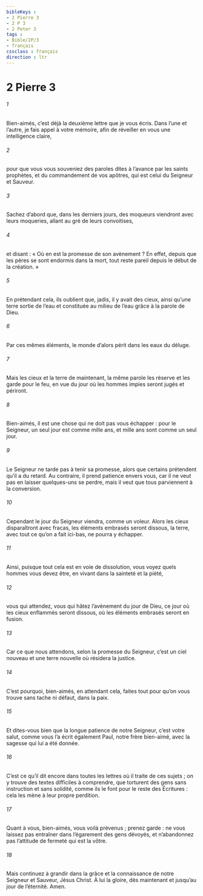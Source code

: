 ```yaml
---
bibleKeys : 
- 2 Pierre 3
- 2 P 3
- 2 Peter 3
tags : 
- Bible/2P/3
- français
cssclass : français
direction : ltr
---
```


# 2 Pierre 3

###### 1
Bien-aimés, c’est déjà la deuxième lettre que je vous écris. Dans l’une et l’autre, je fais appel à votre mémoire, afin de réveiller en vous une intelligence claire,
###### 2
pour que vous vous souveniez des paroles dites à l’avance par les saints prophètes, et du commandement de vos apôtres, qui est celui du Seigneur et Sauveur.
###### 3
Sachez d’abord que, dans les derniers jours, des moqueurs viendront avec leurs moqueries, allant au gré de leurs convoitises,
###### 4
et disant : « Où en est la promesse de son avènement ? En effet, depuis que les pères se sont endormis dans la mort, tout reste pareil depuis le début de la création. »
###### 5
En prétendant cela, ils oublient que, jadis, il y avait des cieux, ainsi qu’une terre sortie de l’eau et constituée au milieu de l’eau grâce à la parole de Dieu.
###### 6
Par ces mêmes éléments, le monde d’alors périt dans les eaux du déluge.
###### 7
Mais les cieux et la terre de maintenant, la même parole les réserve et les garde pour le feu, en vue du jour où les hommes impies seront jugés et périront.
###### 8
Bien-aimés, il est une chose qui ne doit pas vous échapper : pour le Seigneur, un seul jour est comme mille ans, et mille ans sont comme un seul jour.
###### 9
Le Seigneur ne tarde pas à tenir sa promesse, alors que certains prétendent qu’il a du retard. Au contraire, il prend patience envers vous, car il ne veut pas en laisser quelques-uns se perdre, mais il veut que tous parviennent à la conversion.
###### 10
Cependant le jour du Seigneur viendra, comme un voleur. Alors les cieux disparaîtront avec fracas, les éléments embrasés seront dissous, la terre, avec tout ce qu’on a fait ici-bas, ne pourra y échapper.
###### 11
Ainsi, puisque tout cela est en voie de dissolution, vous voyez quels hommes vous devez être, en vivant dans la sainteté et la piété,
###### 12
vous qui attendez, vous qui hâtez l’avènement du jour de Dieu, ce jour où les cieux enflammés seront dissous, où les éléments embrasés seront en fusion.
###### 13
Car ce que nous attendons, selon la promesse du Seigneur, c’est un ciel nouveau et une terre nouvelle où résidera la justice.
###### 14
C’est pourquoi, bien-aimés, en attendant cela, faites tout pour qu’on vous trouve sans tache ni défaut, dans la paix.
###### 15
Et dites-vous bien que la longue patience de notre Seigneur, c’est votre salut, comme vous l’a écrit également Paul, notre frère bien-aimé, avec la sagesse qui lui a été donnée.
###### 16
C’est ce qu’il dit encore dans toutes les lettres où il traite de ces sujets ; on y trouve des textes difficiles à comprendre, que torturent des gens sans instruction et sans solidité, comme ils le font pour le reste des Écritures : cela les mène à leur propre perdition.
###### 17
Quant à vous, bien-aimés, vous voilà prévenus ; prenez garde : ne vous laissez pas entraîner dans l’égarement des gens dévoyés, et n’abandonnez pas l’attitude de fermeté qui est la vôtre.
###### 18
Mais continuez à grandir dans la grâce et la connaissance de notre Seigneur et Sauveur, Jésus Christ. À lui la gloire, dès maintenant et jusqu’au jour de l’éternité. Amen.
